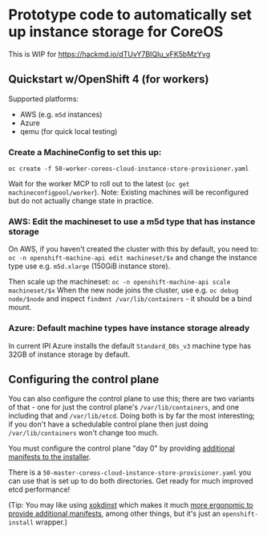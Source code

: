# Prototype code to automatically set up instance storage for CoreOS

This is WIP for https://hackmd.io/dTUvY7BIQIu_vFK5bMzYvg

## Quickstart w/OpenShift 4 (for workers)

Supported platforms:

 - AWS (e.g. `m5d` instances)
 - Azure
 - qemu (for quick local testing)

### Create a MachineConfig to set this up:

`oc create -f 50-worker-coreos-cloud-instance-store-provisioner.yaml`

Wait for the worker MCP to roll out to the latest (`oc get machineconfigpool/worker`).
Note: Existing machines will be reconfigured but do not actually change state in practice.

### AWS: Edit the machineset to use a m5d type that has instance storage

On AWS, if you haven't created the cluster with this by default, you need to:
`oc -n openshift-machine-api edit machineset/$x` and change the instance type use e.g. `m5d.xlarge` (150GiB instance store).

Then scale up the machineset:
`oc -n openshift-machine-api scale machineset/$x`
When the new node joins the cluster, use e.g. `oc debug node/$node` and inspect `findmnt /var/lib/containers` - it should be a bind mount.

### Azure: Default machine types have instance storage already

In current IPI Azure installs the default `Standard_D8s_v3` machine type has 32GB of instance storage by default.

## Configuring the control plane

You can also configure the control plane to use this; there are
two variants of that - one for just the control plane's `/var/lib/containers`,
and one including that and `/var/lib/etcd`.  Doing both is by far
the most interesting; if you don't have a schedulable control
plane then just doing `/var/lib/containers` won't change too much.

You must configure the control plane "day 0" by providing
[additional manifests to the installer](https://github.com/openshift/installer/blob/master/docs/user/customization.md#install-time-customization-for-machine-configuration).

There is a `50-master-coreos-cloud-instance-store-provisioner.yaml`
you can use that is set up to do both directories.  Get ready
for much improved etcd performance!

(Tip: You may like using [xokdinst](https://github.com/cgwalters/xokdinst)
 which makes it much [more ergonomic to provide additional manifests](https://github.com/cgwalters/xokdinst#nicer-flow-for-injecting-manifests),
 among other things, but it's just an `openshift-install` wrapper.)
